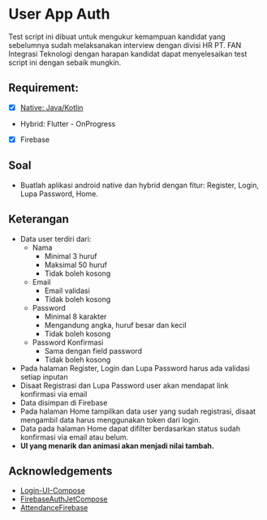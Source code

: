 # User App Auth
Test script ini dibuat untuk mengukur kemampuan kandidat yang sebelumnya sudah melaksanakan interview dengan divisi HR PT. FAN Integrasi Teknologi dengan harapan kandidat dapat menyelesaikan test script ini dengan sebaik mungkin.

## Requirement:
- [x] [Native: Java/Kotlin](https://github.com/RobbyAkbar/UserAppNative)
- Hybrid: Flutter - OnProgress
- [x] Firebase

## Soal
- Buatlah aplikasi android native dan hybrid dengan fitur: Register, Login, Lupa Password, Home.

## Keterangan
- Data user terdiri dari:
    * Nama
        * Minimal 3 huruf
        * Maksimal 50 huruf
        * Tidak boleh kosong
    * Email
        * Email validasi
        * Tidak boleh kosong
    * Password
        * Minimal 8 karakter
        * Mengandung angka, huruf besar dan kecil
        * Tidak boleh kosong
    * Password Konfirmasi
        * Sama dengan field password
        * Tidak boleh kosong
- Pada halaman Register, Login dan Lupa Password harus ada validasi setiap inputan
- Disaat Registrasi dan Lupa Password user akan mendapat link konfirmasi via email
- Data disimpan di Firebase
- Pada halaman Home tampilkan data user yang sudah registrasi, disaat mengambil data harus menggunakan token dari login.
- Data pada halaman Home dapat difilter berdasarkan status sudah konfirmasi via email atau belum.
- **UI yang menarik dan animasi akan menjadi nilai tambah.**

## Acknowledgements
- [Login-UI-Compose](https://github.com/B-L-Studios/Login-UI-Compose)
- [FirebaseAuthJetCompose](https://github.com/meshramaravind/FirebaseAuthJetCompose)
- [AttendanceFirebase](https://github.com/verindrarizya/AttendanceFirebase)
